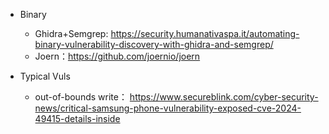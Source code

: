 - Binary
  - Ghidra+Semgrep: https://security.humanativaspa.it/automating-binary-vulnerability-discovery-with-ghidra-and-semgrep/
  - Joern：https://github.com/joernio/joern


- Typical Vuls
  - out-of-bounds write： https://www.secureblink.com/cyber-security-news/critical-samsung-phone-vulnerability-exposed-cve-2024-49415-details-inside
